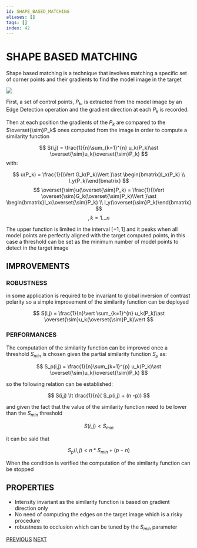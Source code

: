 ```yaml
---
id: SHAPE_BASED_MATCHING
aliases: []
tags: []
index: 42
---
```


# SHAPE BASED MATCHING

Shape based matching is a technique that involves matching a specific set of corner points and their gradients to find the model image in the target

![](computer_vision/Pasted_image_20240423154429.png)

First, a set of control points, $P_{k}$, is extracted from the model image by an Edge Detection operation and the gradient direction at each $P_{k}$ is recorded.

Then at each position the gradients of the $P_{k}$ are compared to the $\overset{\sim}P_k$ ones computed from the image in order to compute a similarity function

$$
S(i,j) = \frac{1}{n}\sum_{k=1}^{n} u_k(P_k)\ast \overset{\sim}u_k(\overset{\sim}P_k)
$$
with:

$$
u(P_k) = \frac{1}{\Vert G_k(P_k)\Vert }\ast \begin{bmatrix}I_x(P_k) \\ I_y(P_k)\end{bmatrix}
$$
$$
\overset{\sim}u(\overset{\sim}P_k) = \frac{1}{\Vert \overset{\sim}G_k(\overset{\sim}P_k)\Vert }\ast \begin{bmatrix}I_x(\overset{\sim}P_k) \\ I_y(\overset{\sim}P_k)\end{bmatrix}
$$
$$
,k = 1...n
$$

The upper function is limited in the interval $[-1,1]$ and it peaks when all model points are perfectly aligned with the target computed points, in this case a threshold can be set as the minimum number of model points to detect in the target image

## IMPROVEMENTS

### ROBUSTNESS

in some application is required to be invariant to global inversion of contrast polarity so a simple improvement of the similarity function can be deployed

$$
S(i,j) = \frac{1}{n}\vert \sum_{k=1}^{n} u_k(P_k)\ast \overset{\sim}u_k(\overset{\sim}P_k)\vert
$$
### PERFORMANCES

The computation of the similarity function can be improved once a threshold $S_{min}$ is chosen given the partial similarity function $S_p$ as:

$$
S_p(i,j) = \frac{1}{n}\sum_{k=1}^{p} u_k(P_k)\ast \overset{\sim}u_k(\overset{\sim}P_k)
$$

so the following relation can be established:

$$
S(i,j) \lt \frac{1}{n}( S_p(i,j) + (n -p))
$$

and given the fact that the value of the similarity function need to be lower than the $S_{min}$ threshold

$$
S(i,j)\lt S_{min}
$$

it can be said that

$$
S_p(i,j) \lt n \ast S_{min}  + (p-n)
$$

When the condition is verified the computation of the similarity function can be stopped

## PROPERTIES

- Intensity invariant as the similarity function is based on gradient direction only
- No need of computing the edges on the target image which is a risky procedure
- robustness to occlusion which can be tuned by the $S_{min}$ parameter

[PREVIOUS](pages/object_detection/TEMPLATE_PATTERN_MATCHING.md) [NEXT](computer_vision/pages/object_detection/HOUGH_TRANSFORM.md)
